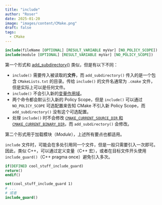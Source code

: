 ```yaml
---
title: "include"
author: "Roser"
date: 2025-01-20
image: "images/content/CMake.png"
draft: false
tags:
  - CMake
---
```

```cmake
include(fileName [OPTIONAL] [RESULT_VARIABLE myVar] [NO_POLICY_SCOPE])
include(module [OPTIONAL] [RESULT_VARIABLE myVar] [NO_POLICY_SCOPE])
```

第一个形式和 [add_subdirectory()](../add_subdirectory) 类似，但是有以下不同：
- `include()` 需要传入被读取的**文件**，而 `add_subdirectory()` 传入的是一个包含 `CMakeLists.txt` 的目录。传给 `include()` 的文件名通常为 `.cmake` 文件，但是实际上可以是任何文件。
- `include()` 不会引入新的[变量作用域](../Scope)。
- 两个命令都会默认引入新的 Policy Scope，但是 `include()` 可以通过 `NO_POLICY_SCOPE` 可选配置来告知 CMake 不引入新 Policy Scope，而 `add_subdirectory()` 没有这个可选配置。
- 处理 `include()` 时不会修改 [`CMAKE_CURRENT_SOURCE_DIR` 和 `CMAKE_CURRENT_BINARY_DIR`](../Source-和-Binary-目录常量)，而 `add_subdirectory()` 会修改。

第二个形式用于加载模块（*Module*），上述所有要点也都适用。

`include` 文件时，可能会在多处引用同一个文件，但是一般只需要引入一次即可。因此，类似 C++，可以通过定义变量（C++ 宏），或者在目标文件开头使用 `include_guard()`（C++ pragma once）避免引入多次。

```cmake
if(DEFINED cool_stuff_include_guard)
return()
endif()

set(cool_stuff_include_guard 1)
# ...
# 或者
include_guard()
```

